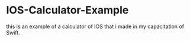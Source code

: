 # IOS-Calculator-Example
this is an example of a calculator of IOS that i made in my capacitation of Swift.

